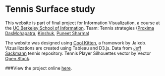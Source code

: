 # Tennis Surface study 
 This website is part of final project for Information Visualization, a course at the [UC Berkeley School of Information](http://www.ischool.berkeley.edu/). 
 Team: Tennis strategies ([Proxima DasMohapatra](https://www.linkedin.com/in/proximadas), [Kinshuk](https://www.linkedin.com/in/kinshuk2), [Puneet Sharma](https://www.linkedin.com/in/puneatsharma))

The website was designed using [Cool Kitten](https://github.com/jalxob/cool-kitten), a framework by Jalxob. 
Vizuallizations are created using Tableau and D3.js. 
Data from [Jeff Sackmann](https://github.com/JeffSackmann/tennis_atp) tennis repository. 
Tennis Player Silhouettes vector by Vector [Open Stock](https://www.vectoropenstock.com/).

###View the project online [here](http://people.ischool.berkeley.edu/~kinshuk/tennis/).

